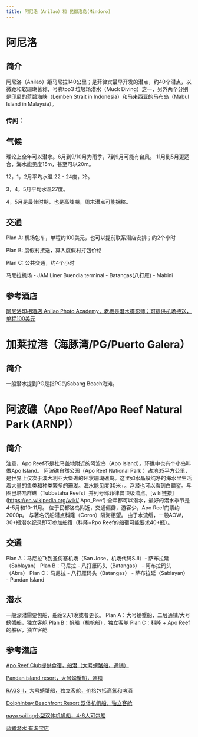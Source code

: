```yaml
---
title: 阿尼洛（Anilao）和 民都洛岛(Mindoro)
---
```

# 阿尼洛
## 简介
阿尼洛（Anilao）距马尼拉140公里；是菲律宾最早开发的潜点，约40个潜点，以微距和软珊瑚著称，号称top3 垃圾场潜水（Muck Diving）之一，另外两个分别是印尼的蓝碧海峡（Lembeh Strait in Indonesia）和马来西亚的马布岛（Mabul Island in Malaysia）。
### 传闻：


## 气候
理论上全年可以潜水。6月到9/10月为雨季，7到9月可能有台风。
11月到5月更适合，海水能见度15m，甚至可以20m。

12，1，2月平均水温 22 - 24度，冷。

3，4，5月平均水温27度。

4，5月是最佳时期，也是高峰期，周末潜点可能拥挤。

## 交通
Plan A: 机场包车，单程约100美元，也可以提前联系潜店安排；约2个小时

Plan B: 度假村接送，算入度假村打包价格

Plan C: 公共交通，约4个小时

   马尼拉机场 - JAM Liner Buendia terminal - Batangas(八打雁) - Mabini
   
## 参考酒店
[阿尼洛印相酒店 Anilao Photo Academy，老板是潜水摄影师；可提供机场接送，单程100美元](https://www.anilaophotoacademy.net/)
   

# 加莱拉港（海豚湾/PG/Puerto Galera）
## 简介
一般潜水提到PG是指PG的Sabang Beach海滩。


# 阿波礁（Apo Reef/Apo Reef Natural Park (ARNP)）
## 简介
注意，Apo Reef不是杜马盖地附近的阿波岛（Apo Island）。环礁中也有个小岛叫做Apo Island。
阿波礁自然公园（Apo Reef National Park ）占地35平方公里，是世界上仅次于澳大利亚大堡礁的环状珊瑚礁岛。这里如水晶般纯净的海水里生活着大量的鱼类和种类繁多的珊瑚。海水能见度30米+。浮潜也可以看到白鳍鲨。与图巴塔哈群礁（Tubbataha Reefs）并列号称菲律宾顶级潜点。[wiki链接](https://en.wikipedia.org/wiki/
Apo_Reef)
全年都可以潜水，最好的潜水季节是4-5月和10-11月。
位于民都洛岛附近，交通偏僻，游客少，Apo Reef门票约2000p。
与著名沉船潜点科隆（Coron）隔海相望。
由于水流缓，一般AOW，30+瓶潜水纪录即可参加船宿（科隆+Rpo Reef的船宿可能要求40+瓶）。

## 交通
Plan A：马尼拉飞到圣何塞机场（San Jose，机场代码SJI）- 萨布拉延（Sablayan）
Plan B：马尼拉  -  八打雁码头（Batangas） - 阿布拉码头（Abra）
Plan C：马尼拉  -  八打雁码头（Batangas） - 萨布拉延（Sablayan） - Pandan Island

## 潜水
一般深潜需要包船，船宿2天1晚或者更长。
Plan A：大号螃蟹船，二层通铺/大号螃蟹船，独立客舱
Plan B：帆船（机帆船），独立客舱
Plan C：科隆 + Apo Reef的船宿，独立客舱

## 参考潜店
[Apo Reef Club提供食宿，船潜（大号螃蟹船，通铺）](http://www.aporeefclub.com/)

[Pandan island resort，大号螃蟹船，通铺](https://www.pandan.com/)

[RAGS II，大号螃蟹船，独立客舱，价格包括高氧和啤酒 ](http://www.apo-reef-coron-wrecks-liveaboard.com/)

[Dolphinbay Beachfront Resort 双体机帆船，独立客舱](http://www.dolphinbay-divers.com/)

[naya sailing小型双体机帆船，4-6人可包船](http://www.nayasailing.com/)

[蓝鳍潜水 有淘宝店]()